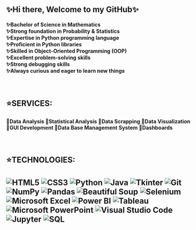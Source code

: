 ## ✨Hi there, Welcome to my GitHub✨
<h4>✨Bachelor of Science in Mathematics
        <br>
✨Strong foundation in Probability & Statistics
        <br>
✨Expertise in Python programming language
        <br>
✨Proficient in Python libraries
        <br>
✨Skilled in Object-Oriented Programming (OOP)
        <br>
✨Excellent problem-solving skills
        <br>
✨Strong debugging skills
        <br>
✨Always curious and eager to learn new things</pre></h4>
<br>
<h2> ⭐️SERVICES:</h2>
<h4>🔹Data Analysis 🔹Statistical Analysis 🔹Data Scrapping 🔹Data Visualization 🔹GUI Development 🔹Data Base Management System 🔹Dashboards </h4>
<br>
<h2>⭐️TECHNOLOGIES:<h2/>
        
  ![HTML5](https://img.shields.io/badge/-HTML5-333333?style=for-the-badge&logo=html5)
  ![CSS3](https://img.shields.io/badge/-CSS3-333333?style=for-the-badge&logo=css3)
  ![Python](https://img.shields.io/badge/-Python-333333?style=for-the-badge&logo=python)
  ![Java](https://img.shields.io/badge/-Java-333333?style=for-the-badge&logo=java)
  ![Tkinter](https://img.shields.io/badge/-Tkinter-333333?style=for-the-badge&logo=python)
  ![Git](https://img.shields.io/badge/-Git-333333?style=for-the-badge&logo=git)
  ![NumPy](https://img.shields.io/badge/-NumPy-333333?style=for-the-badge&logo=numpy)
  ![Pandas](https://img.shields.io/badge/-Pandas-333333?style=for-the-badge&logo=pandas)
  ![Beautiful Soup](https://img.shields.io/badge/-Beautiful%20Soup-333333?style=for-the-badge&logo=beautiful-soup)
  ![Selenium](https://img.shields.io/badge/-Selenium-333333?style=for-the-badge&logo=selenium)
  ![Microsoft Excel](https://img.shields.io/badge/-Microsoft%20Excel-333333?style=for-the-badge&logo=microsoft-excel)
  ![Power BI](https://img.shields.io/badge/-Power%20BI-333333?style=for-the-badge&logo=power-bi)
  ![Tableau](https://img.shields.io/badge/-Tableau-333333?style=for-the-badge&logo=tableau)
  ![Microsoft PowerPoint](https://img.shields.io/badge/-Microsoft%20PowerPoint-333333?style=for-the-badge&logo=microsoft-powerpoint)
  ![Visual Studio Code](https://img.shields.io/badge/-Visual%20Studio%20Code-333333?style=for-the-badge&logo=visual-studio-code)
  ![Jupyter](https://img.shields.io/badge/-Jupyter-333333?style=for-the-badge&logo=jupyter)
  ![SQL](https://img.shields.io/badge/-SQL-333333?style=for-the-badge&logo=sql)
